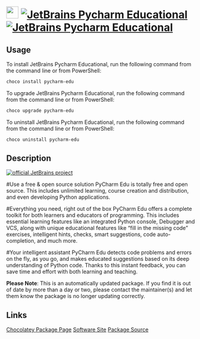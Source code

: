 ﻿# <img src="https://cdn.jsdelivr.net/gh/mkevenaar/chocolatey-packages@d7949131bb33509ebc8294e210fd60c84af5b082/icons/pycharm-edu.png" width="32" height="32"/> [![JetBrains Pycharm Educational](https://img.shields.io/chocolatey/v/pycharm-edu.svg?label=JetBrains+Pycharm+Educational)](https://chocolatey.org/packages/pycharm-edu) [![JetBrains Pycharm Educational](https://img.shields.io/chocolatey/dt/pycharm-edu.svg)](https://chocolatey.org/packages/pycharm-edu)

## Usage
To install JetBrains Pycharm Educational, run the following command from the command line or from PowerShell:
```powershell
choco install pycharm-edu
```

To upgrade JetBrains Pycharm Educational, run the following command from the command line or from PowerShell:
```powershell
choco upgrade pycharm-edu
```

To uninstall JetBrains Pycharm Educational, run the following command from the command line or from PowerShell:
```powershell
choco uninstall pycharm-edu
```

## Description
[![official JetBrains project](http://jb.gg/badges/official-plastic.svg)](https://confluence.jetbrains.com/display/ALL/JetBrains+on+GitHub)

#Use a free & open source solution
PyCharm Edu is totally free and open source. This includes unlimited learning, course creation and distribution, and even developing Python applications.

#Everything you need, right out of the box
PyCharm Edu offers a complete toolkit for both learners and educators of programming. This includes essential learning features like an integrated Python console, Debugger and VCS, along with unique educational features like “fill in the missing code” exercises, intelligent hints, checks, smart suggestions, code auto-completion, and much more.

#Your intelligent assistant
PyCharm Edu detects code problems and errors on the fly, as you go, and makes educated suggestions based on its deep understanding of Python code. Thanks to this instant feedback, you can save time and effort with both learning and teaching.

**Please Note**: This is an automatically updated package. If you find it is
out of date by more than a day or two, please contact the maintainer(s) and
let them know the package is no longer updating correctly.


## Links
[Chocolatey Package Page](https://chocolatey.org/packages/pycharm-edu)
[Software Site](https://www.jetbrains.com/pycharm-edu/)
[Package Source](https://github.com/mkevenaar/chocolatey-packages/tree/master/automatic/pycharm-edu)

